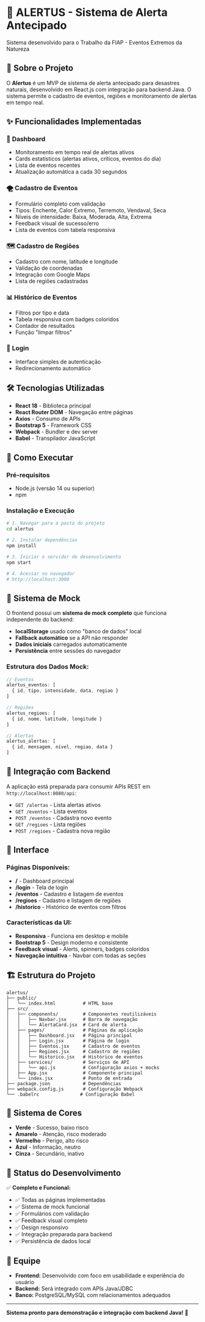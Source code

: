 # 🚨 ALERTUS - Sistema de Alerta Antecipado

Sistema desenvolvido para o Trabalho da FIAP - Eventos Extremos da Natureza

## 🎯 Sobre o Projeto

O **Alertus** é um MVP de sistema de alerta antecipado para desastres naturais, desenvolvido em React.js com integração para backend Java. O sistema permite o cadastro de eventos, regiões e monitoramento de alertas em tempo real.

## ✨ Funcionalidades Implementadas

### 📱 **Dashboard**
- Monitoramento em tempo real de alertas ativos
- Cards estatísticos (alertas ativos, críticos, eventos do dia)
- Lista de eventos recentes
- Atualização automática a cada 30 segundos

### 🌪️ **Cadastro de Eventos**
- Formulário completo com validação
- Tipos: Enchente, Calor Extremo, Terremoto, Vendaval, Seca
- Níveis de intensidade: Baixa, Moderada, Alta, Extrema
- Feedback visual de sucesso/erro
- Lista de eventos com tabela responsiva

### 🗺️ **Cadastro de Regiões**
- Cadastro com nome, latitude e longitude
- Validação de coordenadas
- Integração com Google Maps
- Lista de regiões cadastradas

### 📊 **Histórico de Eventos**
- Filtros por tipo e data
- Tabela responsiva com badges coloridos
- Contador de resultados
- Função "limpar filtros"

### 🔐 **Login**
- Interface simples de autenticação
- Redirecionamento automático

## 🛠️ Tecnologias Utilizadas

- **React 18** - Biblioteca principal
- **React Router DOM** - Navegação entre páginas
- **Axios** - Consumo de APIs
- **Bootstrap 5** - Framework CSS
- **Webpack** - Bundler e dev server
- **Babel** - Transpilador JavaScript

## 🚀 Como Executar

### Pré-requisitos
- Node.js (versão 14 ou superior)
- npm

### Instalação e Execução
```bash
# 1. Navegar para a pasta do projeto
cd alertus

# 2. Instalar dependências
npm install

# 3. Iniciar o servidor de desenvolvimento
npm start

# 4. Acessar no navegador
# http://localhost:3000
```

## 💾 Sistema de Mock

O frontend possui um **sistema de mock completo** que funciona independente do backend:

- **localStorage** usado como "banco de dados" local
- **Fallback automático** se a API não responder
- **Dados iniciais** carregados automaticamente
- **Persistência** entre sessões do navegador

### Estrutura dos Dados Mock:
```javascript
// Eventos
alertus_eventos: [
  { id, tipo, intensidade, data, regiao }
]

// Regiões  
alertus_regioes: [
  { id, nome, latitude, longitude }
]

// Alertas
alertus_alertas: [
  { id, mensagem, nivel, regiao, data }
]
```

## 🔌 Integração com Backend

A aplicação está preparada para consumir APIs REST em `http://localhost:8080/api`:

- `GET /alertas` - Lista alertas ativos
- `GET /eventos` - Lista eventos
- `POST /eventos` - Cadastra novo evento
- `GET /regioes` - Lista regiões
- `POST /regioes` - Cadastra nova região

## 📱 Interface

### Páginas Disponíveis:
- **/** - Dashboard principal
- **/login** - Tela de login
- **/eventos** - Cadastro e listagem de eventos
- **/regioes** - Cadastro e listagem de regiões
- **/historico** - Histórico de eventos com filtros

### Características da UI:
- **Responsiva** - Funciona em desktop e mobile
- **Bootstrap 5** - Design moderno e consistente
- **Feedback visual** - Alerts, spinners, badges coloridos
- **Navegação intuitiva** - Navbar com todas as seções

## 🏗️ Estrutura do Projeto

```
alertus/
├── public/
│   └── index.html          # HTML base
├── src/
│   ├── components/         # Componentes reutilizáveis
│   │   ├── Navbar.jsx      # Barra de navegação
│   │   └── AlertaCard.jsx  # Card de alerta
│   ├── pages/              # Páginas da aplicação
│   │   ├── Dashboard.jsx   # Página principal
│   │   ├── Login.jsx       # Página de login
│   │   ├── Eventos.jsx     # Cadastro de eventos
│   │   ├── Regioes.jsx     # Cadastro de regiões
│   │   └── Historico.jsx   # Histórico de eventos
│   ├── services/           # Serviços de API
│   │   └── api.js          # Configuração axios + mocks
│   ├── App.jsx             # Componente principal
│   └── index.jsx           # Ponto de entrada
├── package.json            # Dependências
├── webpack.config.js       # Configuração Webpack
└── .babelrc               # Configuração Babel
```

## 🎨 Sistema de Cores

- **Verde** - Sucesso, baixo risco
- **Amarelo** - Atenção, risco moderado  
- **Vermelho** - Perigo, alto risco
- **Azul** - Informação, neutro
- **Cinza** - Secundário, inativo

## 📝 Status do Desenvolvimento

✅ **Completo e Funcional:**
- ✅ Todas as páginas implementadas
- ✅ Sistema de mock funcional
- ✅ Formulários com validação
- ✅ Feedback visual completo
- ✅ Design responsivo
- ✅ Integração preparada para backend
- ✅ Persistência de dados local

## 🤝 Equipe

- **Frontend:** Desenvolvido com foco em usabilidade e experiência do usuário
- **Backend:** Será integrado com APIs Java/JDBC
- **Banco:** PostgreSQL/MySQL com relacionamentos adequados

---

**Sistema pronto para demonstração e integração com backend Java!** 🚀

